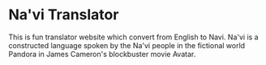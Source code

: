 # Na'vi Translator

This is fun translator website which convert from English to Navi. Na'vi is a constructed language spoken by the Na'vi people in the fictional world Pandora in James Cameron's blockbuster movie Avatar.